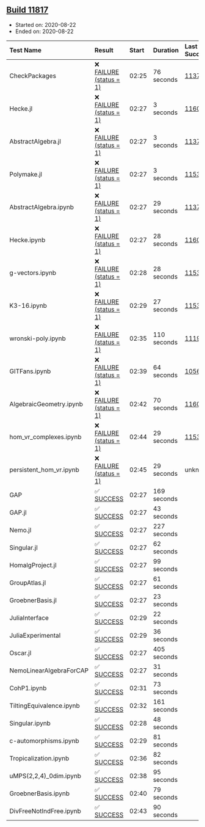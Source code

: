 ## [Build 11817](https://oscarci.mathematik.uni-kl.de/job/oscar/11817/)

* Started on: 2020-08-22
* Ended on: 2020-08-22

| Test Name    | Result | Start | Duration | Last Success | First Failure |
|:-------------|:-------|:------|:---------|:-------------|:--------------|
| CheckPackages | ❌ [FAILURE (status = 1)](https://oscarci.mathematik.uni-kl.de/job/oscar/11817/artifact/logs/build-11817/CheckPackages.log) | 02:25 | 76 seconds | [11376](https://oscarci.mathematik.uni-kl.de/job/oscar/11376/) | [11377](https://oscarci.mathematik.uni-kl.de/job/oscar/11377/) |
| Hecke.jl | ❌ [FAILURE (status = 1)](https://oscarci.mathematik.uni-kl.de/job/oscar/11817/artifact/logs/build-11817/Hecke.jl.log) | 02:27 | 3 seconds | [11602](https://oscarci.mathematik.uni-kl.de/job/oscar/11602/) | [11603](https://oscarci.mathematik.uni-kl.de/job/oscar/11603/) |
| AbstractAlgebra.jl | ❌ [FAILURE (status = 1)](https://oscarci.mathematik.uni-kl.de/job/oscar/11817/artifact/logs/build-11817/AbstractAlgebra.jl.log) | 02:27 | 3 seconds | [11376](https://oscarci.mathematik.uni-kl.de/job/oscar/11376/) | [11377](https://oscarci.mathematik.uni-kl.de/job/oscar/11377/) |
| Polymake.jl | ❌ [FAILURE (status = 1)](https://oscarci.mathematik.uni-kl.de/job/oscar/11817/artifact/logs/build-11817/Polymake.jl.log) | 02:27 | 3 seconds | [11532](https://oscarci.mathematik.uni-kl.de/job/oscar/11532/) | [11533](https://oscarci.mathematik.uni-kl.de/job/oscar/11533/) |
| AbstractAlgebra.ipynb | ❌ [FAILURE (status = 1)](https://oscarci.mathematik.uni-kl.de/job/oscar/11817/artifact/logs/build-11817/AbstractAlgebra.ipynb.log) | 02:27 | 29 seconds | [11376](https://oscarci.mathematik.uni-kl.de/job/oscar/11376/) | [11377](https://oscarci.mathematik.uni-kl.de/job/oscar/11377/) |
| Hecke.ipynb | ❌ [FAILURE (status = 1)](https://oscarci.mathematik.uni-kl.de/job/oscar/11817/artifact/logs/build-11817/Hecke.ipynb.log) | 02:27 | 28 seconds | [11602](https://oscarci.mathematik.uni-kl.de/job/oscar/11602/) | [11603](https://oscarci.mathematik.uni-kl.de/job/oscar/11603/) |
| g-vectors.ipynb | ❌ [FAILURE (status = 1)](https://oscarci.mathematik.uni-kl.de/job/oscar/11817/artifact/logs/build-11817/g-vectors.ipynb.log) | 02:28 | 28 seconds | [11532](https://oscarci.mathematik.uni-kl.de/job/oscar/11532/) | [11533](https://oscarci.mathematik.uni-kl.de/job/oscar/11533/) |
| K3-16.ipynb | ❌ [FAILURE (status = 1)](https://oscarci.mathematik.uni-kl.de/job/oscar/11817/artifact/logs/build-11817/K3-16.ipynb.log) | 02:29 | 27 seconds | [11532](https://oscarci.mathematik.uni-kl.de/job/oscar/11532/) | [11533](https://oscarci.mathematik.uni-kl.de/job/oscar/11533/) |
| wronski-poly.ipynb | ❌ [FAILURE (status = 1)](https://oscarci.mathematik.uni-kl.de/job/oscar/11817/artifact/logs/build-11817/wronski-poly.ipynb.log) | 02:35 | 110 seconds | [11192](https://oscarci.mathematik.uni-kl.de/job/oscar/11192/) | [11193](https://oscarci.mathematik.uni-kl.de/job/oscar/11193/) |
| GITFans.ipynb | ❌ [FAILURE (status = 1)](https://oscarci.mathematik.uni-kl.de/job/oscar/11817/artifact/logs/build-11817/GITFans.ipynb.log) | 02:39 | 64 seconds | [10566](https://oscarci.mathematik.uni-kl.de/job/oscar/10566/) | [10567](https://oscarci.mathematik.uni-kl.de/job/oscar/10567/) |
| AlgebraicGeometry.ipynb | ❌ [FAILURE (status = 1)](https://oscarci.mathematik.uni-kl.de/job/oscar/11817/artifact/logs/build-11817/AlgebraicGeometry.ipynb.log) | 02:42 | 70 seconds | [11602](https://oscarci.mathematik.uni-kl.de/job/oscar/11602/) | [11603](https://oscarci.mathematik.uni-kl.de/job/oscar/11603/) |
| hom_vr_complexes.ipynb | ❌ [FAILURE (status = 1)](https://oscarci.mathematik.uni-kl.de/job/oscar/11817/artifact/logs/build-11817/hom_vr_complexes.ipynb.log) | 02:44 | 29 seconds | [11532](https://oscarci.mathematik.uni-kl.de/job/oscar/11532/) | [11533](https://oscarci.mathematik.uni-kl.de/job/oscar/11533/) |
| persistent_hom_vr.ipynb | ❌ [FAILURE (status = 1)](https://oscarci.mathematik.uni-kl.de/job/oscar/11817/artifact/logs/build-11817/persistent_hom_vr.ipynb.log) | 02:45 | 29 seconds | unknown | unknown |
| GAP | ✅ [SUCCESS](https://oscarci.mathematik.uni-kl.de/job/oscar/11817/artifact/logs/build-11817/GAP.log) | 02:27 | 169 seconds |  |  |
| GAP.jl | ✅ [SUCCESS](https://oscarci.mathematik.uni-kl.de/job/oscar/11817/artifact/logs/build-11817/GAP.jl.log) | 02:27 | 43 seconds |  |  |
| Nemo.jl | ✅ [SUCCESS](https://oscarci.mathematik.uni-kl.de/job/oscar/11817/artifact/logs/build-11817/Nemo.jl.log) | 02:27 | 227 seconds |  |  |
| Singular.jl | ✅ [SUCCESS](https://oscarci.mathematik.uni-kl.de/job/oscar/11817/artifact/logs/build-11817/Singular.jl.log) | 02:27 | 62 seconds |  |  |
| HomalgProject.jl | ✅ [SUCCESS](https://oscarci.mathematik.uni-kl.de/job/oscar/11817/artifact/logs/build-11817/HomalgProject.jl.log) | 02:27 | 99 seconds |  |  |
| GroupAtlas.jl | ✅ [SUCCESS](https://oscarci.mathematik.uni-kl.de/job/oscar/11817/artifact/logs/build-11817/GroupAtlas.jl.log) | 02:27 | 61 seconds |  |  |
| GroebnerBasis.jl | ✅ [SUCCESS](https://oscarci.mathematik.uni-kl.de/job/oscar/11817/artifact/logs/build-11817/GroebnerBasis.jl.log) | 02:27 | 23 seconds |  |  |
| JuliaInterface | ✅ [SUCCESS](https://oscarci.mathematik.uni-kl.de/job/oscar/11817/artifact/logs/build-11817/JuliaInterface.log) | 02:29 | 22 seconds |  |  |
| JuliaExperimental | ✅ [SUCCESS](https://oscarci.mathematik.uni-kl.de/job/oscar/11817/artifact/logs/build-11817/JuliaExperimental.log) | 02:29 | 36 seconds |  |  |
| Oscar.jl | ✅ [SUCCESS](https://oscarci.mathematik.uni-kl.de/job/oscar/11817/artifact/logs/build-11817/Oscar.jl.log) | 02:27 | 405 seconds |  |  |
| NemoLinearAlgebraForCAP | ✅ [SUCCESS](https://oscarci.mathematik.uni-kl.de/job/oscar/11817/artifact/logs/build-11817/NemoLinearAlgebraForCAP.log) | 02:27 | 31 seconds |  |  |
| CohP1.ipynb | ✅ [SUCCESS](https://oscarci.mathematik.uni-kl.de/job/oscar/11817/artifact/logs/build-11817/CohP1.ipynb.log) | 02:31 | 73 seconds |  |  |
| TiltingEquivalence.ipynb | ✅ [SUCCESS](https://oscarci.mathematik.uni-kl.de/job/oscar/11817/artifact/logs/build-11817/TiltingEquivalence.ipynb.log) | 02:32 | 161 seconds |  |  |
| Singular.ipynb | ✅ [SUCCESS](https://oscarci.mathematik.uni-kl.de/job/oscar/11817/artifact/logs/build-11817/Singular.ipynb.log) | 02:28 | 48 seconds |  |  |
| c-automorphisms.ipynb | ✅ [SUCCESS](https://oscarci.mathematik.uni-kl.de/job/oscar/11817/artifact/logs/build-11817/c-automorphisms.ipynb.log) | 02:29 | 81 seconds |  |  |
| Tropicalization.ipynb | ✅ [SUCCESS](https://oscarci.mathematik.uni-kl.de/job/oscar/11817/artifact/logs/build-11817/Tropicalization.ipynb.log) | 02:36 | 82 seconds |  |  |
| uMPS(2,2,4)_0dim.ipynb | ✅ [SUCCESS](https://oscarci.mathematik.uni-kl.de/job/oscar/11817/artifact/logs/build-11817/uMPS-2-2-4-_0dim.ipynb.log) | 02:38 | 95 seconds |  |  |
| GroebnerBasis.ipynb | ✅ [SUCCESS](https://oscarci.mathematik.uni-kl.de/job/oscar/11817/artifact/logs/build-11817/GroebnerBasis.ipynb.log) | 02:40 | 79 seconds |  |  |
| DivFreeNotIndFree.ipynb | ✅ [SUCCESS](https://oscarci.mathematik.uni-kl.de/job/oscar/11817/artifact/logs/build-11817/DivFreeNotIndFree.ipynb.log) | 02:43 | 90 seconds |  |  |
